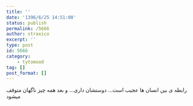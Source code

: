 ```yaml
---
title: ''
date: '1396/6/25 14:51:00'
status: publish
permalink: /5666
author: straxico
excerpt: ''
type: post
id: 5666
category:
    - tytomood
tag: []
post_format: []
---
```

رابطه ی بین انسان ها عجیب است… دوستشان داری… و بعد همه چیز ناگهان متوقف میشود